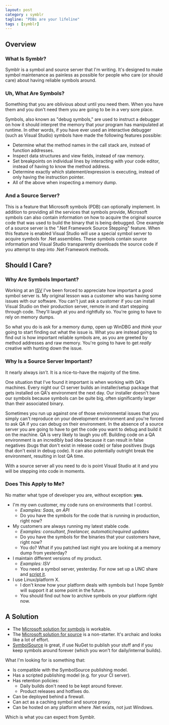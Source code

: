 ```yaml
---
layout: post
category : symblr
tagline: "PDBs are your lifeline"
tags : [symblr]
---
```


## Overview

### What Is Symblr?

Symblr is a symbol and source server that I'm writing. It's designed to make symbol maintenance as painless as possible for people who care (or should care)
about having reliable symbols around.

### Uh, What Are Symbols?

Something that you are oblivious about until you need them. When you have them and you don't need them you are going to be in a very sore place.

Symbols, also known as "debug symbols," are used to instruct a debugger on how it should interpret the memory that *your* program has manipulated at runtime.
In other words, if you have ever used an interactive debugger (such as Visual Studio) symbols have made the following features possible:

* Determine what the method names in the call stack are, instead of function addresses.
* Inspect data structures and view fields, instead of raw memory.
* Set breakpoints on individual lines by interacting with your code editor, instead of having to know the method address.
* Determine exactly which statement/expression is executing, instead of only having the instruction pointer.
* All of the above when inspecting a memory dump.

### And a Source Server?

This is a feature that Microsoft symbols (PDB) can optionally implement. In addition to providing all the services that symbols provide, Microsoft symbols can
also contain information on how to acquire the original source code that was used to build the binary that is being debugged. One example of a source server
is the ".Net Framework Source Stepping" feature. When this feature is enabled Visual Studio will use a special symbol server to acquire symbols for .Net
assemblies. These symbols contain source information and Visual Studio transparently downloads the source code if you attempt to step into .Net Framework
methods.

## Should I Care?

### Why Are Symbols Important?

Working at an [ISV](http://k2.com) I've been forced to appreciate how important a good symbol server is. My original lesson was a customer who was having
some issues with our software. You can't just ask a customer if you can install Visual Studio on their production server, remote in and start stepping through
code. They'll laugh at you and rightfully so. You're going to have to rely on memory dumps.

So what you do is ask for a memory dump, open up WinDBG and *think* your going to start finding out what the issue is. What you are instead going to find out
is how important reliable symbols are, as you are greeted by method addresses and raw memory. You're going to have to get *really* creative with hunting down
the issue.

### Why Is a Source Server Important?

It nearly always *isn't.* It is a nice-to-have the majority of the time.

One situation that I've found it important is when working with QA's machines. Every night our CI server builds an installer/setup package that gets installed
on QA's environment the next day. Our installer doesn't have our symbols because symbols can be quite big, often significantly larger than their associated
binary.

Sometimes you run up against one of those environmental issues that you simply can't reproduce on your development environment and you're forced to ask QA if
you can debug on their environment. In the absence of a source server you are going to have to get the code you want to debug and build it on the machine. QA
is very likely to laugh you off. Building code on a QA environment is an incredibly bad idea because it can result in false negatives (bugs that don't exist
in release code) or false positives (bugs that don't exist in debug code). It can also potentially outright break the environment, resulting in lost QA time.

With a source server all you need to do is point Visual Studio at it and you will be stepping into code in moments.

### Does This Apply to Me?

No matter what type of developer you are, without exception: **yes.**

* I'm my own customer, my code runs on environments that I control.
  * *Examples: Saas, an API*
  * Do you have the symbols for the code that is running in production, right now?
* My customers are always running my latest stable code.
  * *Examples: consultant, freelancer, automatic/required updates*
  * Do you have the symbols for the binaries that your customers have, right now?
  * You do? What if you patched last night you are looking at a memory dump from yesterday?
* I maintain different versions of my product.
  * *Examples: ISV*
  * You need a symbol server, yesterday. For now set up a UNC share and [script it](https://msdn.microsoft.com/en-us/library/ms681417.aspx).
* I use Linux/platform X.
  * I don't know how your platform deals with symbols but I hope Symblr will support it at some point in the future.
  * You should find out how to archive symbols on your platform right now.

## A Solution

* The [Microsoft solution for symbols](https://msdn.microsoft.com/en-us/library/ms681417.aspx) is workable.
* The [Microsoft solution for source](https://msdn.microsoft.com/en-us/library/ms680641.aspx) is a non-starter. It's archaic and looks like a lot of effort.
* [SymbolSource](http://www.xavierdecoster.com/setting-up-your-own-symbolsource-server-step-by-step) is great, if use NuGet to publish your stuff and if you
  keep symbols around forever (which you won't for daily/internal builds).

What I'm looking for is something that:

* Is compatible with the SymbolSource publishing model.
* Has a scripted publishing model (e.g. for your CI server).
* Has retention policies:
  * Daily builds don't need to be kept around forever.
  * Product releases and hotfixes do.
* Can be deployed behind a firewall.
* Can act as a caching symbol and source proxy.
* Can be hosted on any platform where .Net exists, not just Windows.

Which is what you can expect from Symblr.
